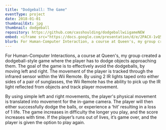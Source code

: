 ```yaml
---
title: "Dodgeball: The Game"
eventType: project
date: 2018-01-01
thumbnailExt: jpg
thumbnail: dodgeball
repository: https://github.com/casshoulding/dodgeballwiigameNEW
embed: <iframe src="https://docs.google.com/presentation/d/e/2PACX-1vQ5WVy2lBOIX_RNUNP2MyYjy0ly-OMkrJUdsJQSeBwpispC888dcIcHa0QitigKCiwbix3n_yvAhQOM/embed?start=false&loop=false&delayms=3000" frameborder="0" width="480" height="299" allowfullscreen="true" mozallowfullscreen="true" webkitallowfullscreen="true"></iframe>
blurb: For Human-Computer Interaction, a course at Queen's, my group created a dodgeball game with motion tracking
---
```


For Human-Computer Interactions, a course at Queen's, my group created a dodgeball-style game where the player has to dodge objects approaching them. The goal of the game is to effectively avoid the dodgeballs, by moving left and right. The movement of the player is tracked through the infrared sensor within the Wii Remote. By using 2 IR lights taped onto either sides of a pair of sunglasses, the Wii Remote has the ability to pick up the IR light reflected from objects and track player movement.

By using simple left and right movements, the player's physical movement is translated into movement for the in-game camera. The player will then either successfully dodge the balls, or experience a ‘hit’ resulting in a loss of 1 life. The game increases in difficulty the longer you play, and the score increases with time. If the player’s runs out of lives, it’s game over, and the player is given the option to play again. 
